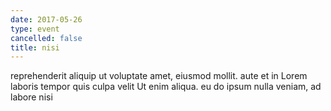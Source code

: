 ```yaml
---
date: 2017-05-26
type: event
cancelled: false
title: nisi
---
```

reprehenderit aliquip ut voluptate amet, eiusmod mollit. aute et in Lorem laboris tempor quis culpa velit Ut enim aliqua. eu do ipsum nulla veniam, ad labore nisi